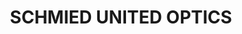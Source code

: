 ---
title: "SCHMIED UNITED OPTICS"
url: /kirchberg-am-wagram/schmied-united-optics/
shop: Optiker
---